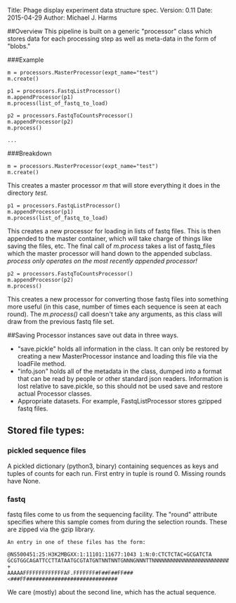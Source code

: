 Title: Phage display experiment data structure spec.
Version: 0.11
Date: 2015-04-29
Author: Michael J. Harms

##Overview
This pipeline is built on a generic "processor" class which stores data for
each processing step as well as meta-data in the form of "blobs." 

###Example
```
m = processors.MasterProcessor(expt_name="test")
m.create()

p1 = processors.FastqListProcessor()
m.appendProcessor(p1)
m.process(list_of_fastq_to_load)

p2 = processors.FastqToCountsProcessor()
m.appendProcessor(p2)
m.process()

...
```
 
###Breakdown
```
m = processors.MasterProcessor(expt_name="test")
m.create()
```

This creates a master processor *m* that will store everything it does in the 
directory *test*.  

```
p1 = processors.FastqListProcessor()
m.appendProcessor(p1)
m.process(list_of_fastq_to_load)
```

This creates a new processor for loading in lists of fastq files.  This is then
appended to the master container, which will take charge of things like saving
the files, etc.  The final call of *m.process* takes a list of fastq_files which
the master processor will hand down to the appended subclass.  *process only 
operates on the most recently appended processor!*

```
p2 = processors.FastqToCountsProcessor()
m.appendProcessor(p2)
m.process()
```

This creates a new processor for converting those fastq files into something 
more useful (in this case, number of times each sequence is seen at each round).
The *m.process()* call doesn't take any arguments, as this class will draw from
the previous fastq file set.


##Saving
Processor instances save out data in three ways.  
* "save.pickle" holds all information in the class.  It can only be
restored by creating a new MasterProcessor instance and loading this file via the
loadFile method.
* "info.json" holds all of the metadata in the class, dumped into a format that
can be read by people or other standard json readers.  Information is lost
relative to save.pickle, so this should not be used save and restore actual
Processor classes.
* Appropriate datasets. For example, FastqListProcessor stores gzipped fastq
files.  

## Stored file types:
### pickled sequence files
A pickled dictionary (python3, binary) containing sequences as keys and tuples
of counts for each run.  First entry in tuple is round 0.  Missing rounds have 
None.  

### fastq
fastq files come to us from the sequencing facility.  The "round" attribute
specifies where this sample comes from during the selection rounds.  These are
zipped via the gzip library.  

```
An entry in one of these files has the form:

@NS500451:25:H3K2MBGXX:1:11101:11677:1043 1:N:0:CTCTCTAC+GCGATCTA
GCGTGGCAGATTCCTTATAATGCGTATGNTNNTNNTGNNNGNNNTTNNNNNNNNNNNNNNNNNNNNNNNNNNNNN
+
AAAAAFFFFFFFFFFFFFAF.FFFFFFF#F##F##FF###<###FF#############################
```

We care (mostly) about the second line, which has the actual sequence.

